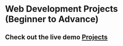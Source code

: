 # Web Development Projects (Beginner to Advance)        
## Check out the live demo [Projects](https://akashkobal.github.io/web-projects-demo/)
